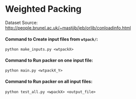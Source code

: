 # Weighted Packing

Dataset Source: http://people.brunel.ac.uk/~mastjjb/jeb/orlib/conloadinfo.html

#### Command to Create input files from `wtpack/`:
    python make_inputs.py <wtpackX>

#### Command to Run packer on one input file:
    python main.py <wtpackX_Y>

#### Command to Run packer on all input files:
    python test_all.py <wpackX> <output_file>

